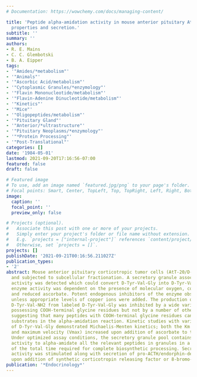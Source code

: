 ```yaml
---
# Documentation: https://wowchemy.com/docs/managing-content/

title: 'Peptide alpha-amidation activity in mouse anterior pituitary AtT-20 cell granules:
  properties and secretion.'
subtitle: ''
summary: ''
authors:
- R. E. Mains
- C. C. Glembotski
- B. A. Eipper
tags:
- '"Amides/*metabolism"'
- '"Animals"'
- '"Ascorbic Acid/metabolism"'
- '"Cytoplasmic Granules/*enzymology"'
- '"Flavin Mononucleotide/metabolism"'
- '"Flavin-Adenine Dinucleotide/metabolism"'
- '"Kinetics"'
- '"Mice"'
- '"Oligopeptides/metabolism"'
- '"Pituitary Gland"'
- '"Anterior/*ultrastructure"'
- '"Pituitary Neoplasms/*enzymology"'
- '"*Protein Processing"'
- '"Post-Translational"'
categories: []
date: '1984-05-01'
lastmod: 2021-09-20T17:16:56-07:00
featured: false
draft: false

# Featured image
# To use, add an image named `featured.jpg/png` to your page's folder.
# Focal points: Smart, Center, TopLeft, Top, TopRight, Left, Right, BottomLeft, Bottom, BottomRight.
image:
  caption: ''
  focal_point: ''
  preview_only: false

# Projects (optional).
#   Associate this post with one or more of your projects.
#   Simply enter your project's folder or file name without extension.
#   E.g. `projects = ["internal-project"]` references `content/project/deep-learning/index.md`.
#   Otherwise, set `projects = []`.
projects: []
publishDate: '2021-09-21T00:16:56.211027Z'
publication_types:
- '2'
abstract: Mouse anterior pituitary corticotropic tumor cells (AtT-20/D-16v) were homogenized
  and subjected to subcellular fractionation. A secretory granule associated enzyme
  activity was detected which could convert D-Tyr-Val-Gly into D-Tyr-Val-NH2. The
  enzyme activity was dependent on the presence of molecular oxygen, copper ions,
  and reduced ascorbate. Potent endogenous inhibitors of the enzyme obscured the activity
  unless appropriate levels of copper ions were added. The production of radiolabeled
  D-Tyr-Val-NH2 from labeled D-Tyr-Val-Gly was inhibited by a wide variety of peptides
  possessing COOH-terminal glycine residues but not by a number of other peptides,
  suggesting that many peptides with COOH-terminal glycine residues can function as
  substrates in the alpha-amidation reaction. Kinetic studies with varied concentrations
  of D-Tyr-Val-Gly demonstrated Michaelis-Menten kinetics; both the Km for D-Tyr-Val-Gly
  and maximum velocity (Vmax) increased upon addition of ascorbate to the reaction.
  Under optimized assay conditions, the secretory granule pool contains enough alpha-amidation
  activity to alpha-amidate all the relevant peptides in granules in a small fraction
  of the total time required for complete biosynthetic processing. Secretion of alpha-amidation
  activity was stimulated along with secretion of pro-ACTH/endorphin-derived peptides
  upon addition of synthetic corticotropin releasing factor or 8-bromo-cAMP.
publication: '*Endocrinology*'
---
```

